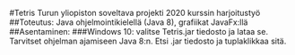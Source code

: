 #Tetris
Turun yliopiston soveltava projekti 2020 kurssin harjoitustyö
##Toteutus:
Java ohjelmointikielellä (Java 8), grafiikat JavaFx:llä
##Asentaminen:
###Windows 10:
valitse Tetris.jar tiedosto ja lataa se. Tarvitset ohjelman ajamiseen Java 8:n. Etsi .jar tiedosto ja tuplaklikkaa sitä.